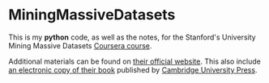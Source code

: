 # MiningMassiveDatasets

This is my **python** code, as well as the notes, for the Stanford's University Mining Massive Datasets [Coursera course](https://www.coursera.org/course/mmds).

Additional materials can be found on [their official website](http://www.mmds.org/). This also include [an electronic copy of their book]() published by [Cambridge University Press](bit.ly/1LdHGZh).